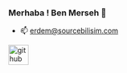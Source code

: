 ### Merhaba ! Ben Merseh 👋

- 📫 erdem@sourcebilisim.com

[<img src='https://cdn.jsdelivr.net/npm/simple-icons@3.0.1/icons/discord.svg' alt='github' height='40'>](31)
